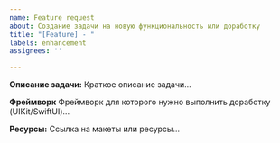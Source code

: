 ```yaml
---
name: Feature request
about: Создание задачи на новую функциональность или доработку
title: "[Feature] - "
labels: enhancement
assignees: ''

---
```


**Описание задачи:**
Краткое описание задачи...

**Фреймворк**
Фреймворк для которого нужно выполнить доработку (UIKit/SwiftUI)...

**Ресурсы:**
Ссылка на макеты или ресурсы...
